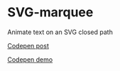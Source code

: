 # SVG-marquee
Animate text on an SVG closed path

[Codepen post](https://codepen.io/enxaneta/post/animate-marquee-on-svg-curve)

[Codepen demo](https://codepen.io/enxaneta/pen/161bb8a12afab3628f55425050bb5048)

